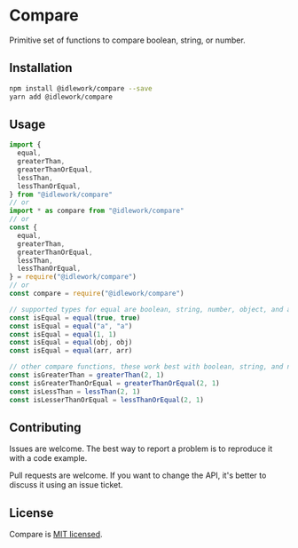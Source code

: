 # Compare

Primitive set of functions to compare boolean, string, or number.

## Installation

```sh
npm install @idlework/compare --save
yarn add @idlework/compare
```

## Usage

```javascript
import {
  equal,
  greaterThan,
  greaterThanOrEqual,
  lessThan,
  lessThanOrEqual,
} from "@idlework/compare"
// or
import * as compare from "@idlework/compare"
// or
const {
  equal,
  greaterThan,
  greaterThanOrEqual,
  lessThan,
  lessThanOrEqual,
} = require("@idlework/compare")
// or
const compare = require("@idlework/compare")

// supported types for equal are boolean, string, number, object, and array.
const isEqual = equal(true, true)
const isEqual = equal("a", "a")
const isEqual = equal(1, 1)
const isEqual = equal(obj, obj)
const isEqual = equal(arr, arr)

// other compare functions, these work best with boolean, string, and number.
const isGreaterThan = greaterThan(2, 1)
const isGreaterThanOrEqual = greaterThanOrEqual(2, 1)
const isLessThan = lessThan(2, 1)
const isLesserThanOrEqual = lessThanOrEqual(2, 1)
```

## Contributing

Issues are welcome. The best way to report a problem is to reproduce it with a code example.

Pull requests are welcome. If you want to change the API, it's better to discuss it using an issue ticket.

## License

Compare is [MIT licensed](./LICENSE).
